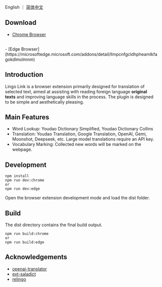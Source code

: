 English ｜ [简体中文](README_ZH-CN.md)

## Download
- [Chrome Browser](https://chromewebstore.google.com/detail/lingo-link/ahhlnchdiglcghegemaclpikmdclonmo)
<br>
- [Edge Browser](https://microsoftedge.microsoft.com/addons/detail/llmpcnfgcldhpheamlkfagokdlmolmnm)

## Introduction
Lingo Link is a browser extension primarily designed for translation of selected text, aimed at assisting with reading foreign language **original texts** and improving language skills in the process. The plugin is designed to be simple and aesthetically pleasing.

## Main Features
- Word Lookup: Youdao Dictionary Simplified, Youdao Dictionary Collins
- Translation: Youdao Translation, Google Translation, OpenAI, Gemi, Moonshot, Deepseek, etc. Large model translations require an API key.
- Vocabulary Marking: Collected new words will be marked on the webpage.

## Development
```
npm install
npm run dev:chrome
or
npm run dev:edge
```
Open the browser extension development mode and load the dist folder.

## Build
The dist directory contains the final build output.
```
npm run build:chrome
or
npm run build:edge
```
## Acknowledgements
- [openai-translator](https://github.com/openai-translator/openai-translator)
- [ext-saladict](https://github.com/crimx/ext-saladict)
- [relingo](https://chromewebstore.google.com/detail/relingo-master-words-bili/dpphkcfmnbkdpmgneljgdhfnccnhmfig)
